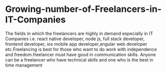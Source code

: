 # Growing-number-of-Freelancers-in-IT-Companies
The fields in which the freelancers are  highly in demand especially in IT Companies i.e. react native developer, node js, full stack developer, frontend developer, ios mobile app developer,angular web developer etc.Freelancing is best for those who want to do work with independence and freedom.freelancer must have good in communication skills. Anyone can be a freelancer who have technical skills and one who is the best in time management
